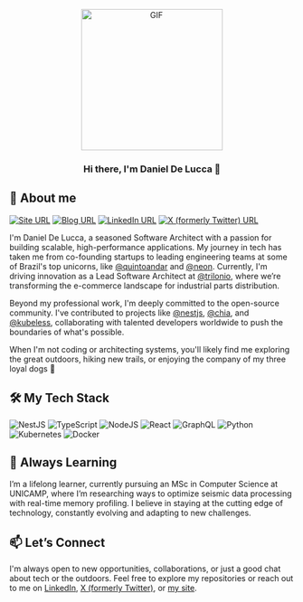 <p align="center">
  <img src="https://i.imgur.com/lKs3mUn.gif" alt="GIF" width="250"/>
  <h3 align="center">Hi there, I'm Daniel De Lucca 👋</h3>
</p>

## 🖖 About me
[![Site URL](https://img.shields.io/badge/visit-site-blue?style=flat&logo=chatwoot&logoColor=white)](https://delucca.dev)
[![Blog URL](https://img.shields.io/badge/visit-blog-blue?style=flat&logo=blogger&logoColor=white)](https://delucca.dev/blog)
[![LinkedIn URL](https://img.shields.io/badge/follow-me-blue?style=flat&logo=linkedin&logoColor=white)](https://linkedin.com/in/danieldelucca)
[![X (formerly Twitter) URL](https://img.shields.io/badge/follow-me-blue?style=flat&logo=x&logoColor=white)](https://x.com/deluccadev)

I'm Daniel De Lucca, a seasoned Software Architect with a passion for building scalable, high-performance applications.
My journey in tech has taken me from co-founding startups to leading engineering teams at some of Brazil's top unicorns, like [@quintoandar](https://github.com/quintoandar) and [@neon](https://github.com/neon).
Currently, I'm driving innovation as a Lead Software Architect at [@trilonio](https://github.com/trilonio), where we’re transforming the e-commerce landscape for industrial parts distribution.

Beyond my professional work, I'm deeply committed to the open-source community.
I've contributed to projects like [@nestjs](https://github.com/nestjs), [@chia](https://github.com/Chia-Network), and [@kubeless](https://github.com/vmware-archive/kubeless), collaborating with talented developers worldwide to push the boundaries of what's possible.

When I'm not coding or architecting systems, you'll likely find me exploring the great outdoors, hiking new trails, or enjoying the company of my three loyal dogs 🐶

## 🛠️ My Tech Stack
<span display="inline">
  <img alt="NestJS" src="https://img.shields.io/badge/nestjs%20-%23E0234E.svg?&style=for-the-badge&logo=nestjs&logoColor=white" />
  <img alt="TypeScript" src="https://img.shields.io/badge/typescript%20-%23007ACC.svg?&style=for-the-badge&logo=typescript&logoColor=white"/>
  <img alt="NodeJS" src="https://img.shields.io/badge/node.js%20-%2343853D.svg?&style=for-the-badge&logo=node.js&logoColor=white"/>
  <img alt="React" src="https://img.shields.io/badge/react%20-%2320232a.svg?&style=for-the-badge&logo=react&logoColor=%2361DAFB"/>
  <img alt="GraphQL" src="https://img.shields.io/badge/-GraphQL-E10098?style=for-the-badge&logo=graphql"/>
  <img alt="Python" src="https://img.shields.io/badge/python%20-%233776AB.svg?&style=for-the-badge&logo=python&logoColor=white"/>
  <img alt="Kubernetes" src="https://img.shields.io/badge/kubernetes%20-%23326ce5.svg?&style=for-the-badge&logo=kubernetes&logoColor=white"/>
  <img alt="Docker" src="https://img.shields.io/badge/docker%20-%232496ED.svg?&style=for-the-badge&logo=docker&logoColor=white"/>
</span>

## 🌱 Always Learning
I’m a lifelong learner, currently pursuing an MSc in Computer Science at UNICAMP, where I’m researching ways to optimize seismic data processing with real-time memory profiling.
I believe in staying at the cutting edge of technology, constantly evolving and adapting to new challenges.

## 📫 Let’s Connect
I'm always open to new opportunities, collaborations, or just a good chat about tech or the outdoors.
Feel free to explore my repositories or reach out to me on [LinkedIn](https://linkedin.com/in/danieldelucca), [X (formerly Twitter)](https://x.com/deluccadev), or [my site](https://delucca.dev).
